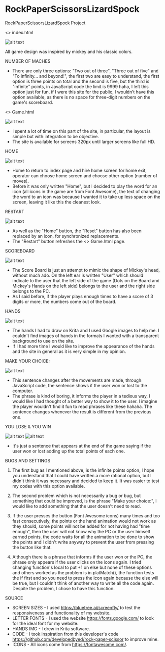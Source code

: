 # RockPaperScissorsLizardSpock
 RockPaperScissorsLizardSpock Project

<> index.html

![alt text](https://github.com/KrouTm/RockPaperScissorsLizardSpock/blob/main/screenshots/screenshots1..png?raw=true)

All game design was inspired by mickey and his classic colors.

NUMBER OF MACHES

- There are only three options: "Two out of three", "Three out of five" and "To infinity... and beyond!", the first two are easy to understand, the first option is three points on total and the second is five, but the third is "infinite" points, in JavaScript code the limit is 9999 haha, I left this option just for fun, if I were this site for the public, I wouldn't have this option available, as there is no space for three-digit numbers on the game's scoreboard.

<> Game.html

![alt text](https://github.com/KrouTm/RockPaperScissorsLizardSpock/blob/main/screenshots/screenshots2.png?raw=true)

- I spent a lot of time on this part of the site, in particular, the layout is simple but with integration to be objective.
- The site is available for screens 320px until larger screens like full HD.

HOME

![alt text](https://github.com/KrouTm/RockPaperScissorsLizardSpock/blob/main/screenshots/home.PNG?raw=true)

- Home to return to index page and hire home screen for home exit, operator can choose home screen and choose other option (number of moves).
- Before it was only written "Home", but I decided to play the word for an icon (all icons in the game are from Font Awesome), the text of changing the word to an icon was because I wanted it to take up less space on the screen, leaving it like this the cleanest look.

RESTART

![alt text](https://github.com/KrouTm/RockPaperScissorsLizardSpock/blob/main/screenshots/restart.PNG?raw=true)

- As well as the "Home" button, the "Reset" button has also been replaced by an icon, for synchronized replacements.
- The "Restart" button refreshes the <> Game.html page.

SCOREBOARD

![alt text](https://github.com/KrouTm/RockPaperScissorsLizardSpock/blob/main/screenshots/scoreboard.PNG?raw=true)

- The Score Board is just an attempt to mimic the shape of Mickey's head, without much ado. On the left ear is written "User" which should indicate to the user that the left side of the game (Dots on the Board and Mickey's Hands on the left side) belongs to the user and the right side belongs to the PC.
- As I said before, if the player plays enough times to have a score of 3 digits or more, the numbers come out of the board.

HANDS

![alt text](https://github.com/KrouTm/RockPaperScissorsLizardSpock/blob/main/screenshots/hands.PNG?raw=true)

- The hands I had to draw on Krita and I used Google images to help me. I couldn't find images of hands in the formats I wanted with a transparent background to use on the site.
- If I had more time I would like to improve the appearance of the hands and the site in general as it is very simple in my opinion.

MAKE YOUR CHOICE:

![alt text](https://github.com/KrouTm/RockPaperScissorsLizardSpock/blob/main/screenshots/makeyourchoice.PNG?raw=true)

- This sentence changes after the movements are made, through JavaScript code, the sentence shows if the user won or lost to the computer.
- The phrase is kind of boring, it informs the player in a tedious way, I would like I had thought of a better way to show it to the user. I imagine the player wouldn't find it fun to read phrases like these hahaha. The sentence changes whenever the result is different from the previous one.

YOU LOSE & YOU WIN

![alt text](https://github.com/KrouTm/RockPaperScissorsLizardSpock/blob/main/screenshots/lose.PNG?raw=true)
![alt text](https://github.com/KrouTm/RockPaperScissorsLizardSpock/blob/main/screenshots/win.PNG?raw=true)

- It's just a sentence that appears at the end of the game saying if the user won or lost adding up the total points of each one.

BUGS AND SETTINGS

1. The first bug as I mentioned above, is the infinite points option, I hope you understand that I could have written a more rational option, but I didn't think it was necessary and decided to keep it. It was easier to test my codes with this option available.

2. The second problem which is not necessarily a bug or bug, but something that could be improved, is the phrase "Make your choice:", I would like to add something that the user doesn't need to read.

3. If the user presses the button (Font Awesome icons) many times and too fast consecutively, the points or the hand animation would not work as they should, some points will not be added for not having had "time enough", then the user will not know why the PC or the user himself earned points, the code waits for all the animation to be done to show the points and I didn't write anyway to prevent the user from pressing the button like that.

4. Although there is a phrase that informs if the user won or the PC, the phrase only appears if the user clicks on the icons again. I tried changing function's local to put +1 on else but none of these options and others worked as the problem is in platMatch(), the function tests the if first and so you need to press the icon again because the else will be true, but I couldn't think of another way to write all the code again. Despite the problem, I chose to have this function.

SOURCE

- SCREEN SIZES - I used https://bluetree.ai/screenfly/ to test the responsiveness and functionality of my website.
- LETTER FONTS - I used the website https://fonts.google.com/ to look for the ideal font for my website.
- HANDS IMG - I drew in Krita software.
- CODE - I took inspiration from this developer's code https://github.com/developedbyed/rock-paper-scissor to improve mine.
- ICONS - All icons come from https://fontawesome.com/.